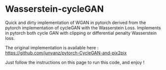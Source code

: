# Wasserstein-cycleGAN
Quick and dirty implementation of WGAN in pytorch derived from the pytorch implementation of cycleGAN with the Wasserstein Loss. Implements in pytorch both cycle GAN with clipping or differential penalty Wasserstein loss.

The original implementation is available here : https://github.com/junyanz/pytorch-CycleGAN-and-pix2pix

Just follow the instructions on this page to run this code, and enjoy !
